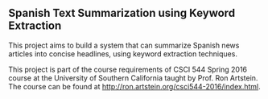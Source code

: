 <h2>Spanish Text Summarization using Keyword Extraction</h2>

This project aims to build a system that can summarize Spanish news articles into concise headlines, using keyword extraction techniques.

This project is part of the course requirements of CSCI 544 Spring 2016 course at the University of Southern California taught by Prof. Ron Artstein. The course can be found at http://ron.artstein.org/csci544-2016/index.html.

